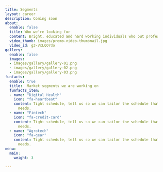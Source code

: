 ```yaml
---
title: Segments
layout: career
description: Coming soon
about:
  enable: false
  title: Who we're looking for
  content: Bright, educated and hard working individuals who put professionalism first.
  video_thumb: images/promo-video-thumbnail.jpg
  video_id: g3-VxLQO7do
gallery:
  enable: false
  images:
  - images/gallery/gallery-01.png
  - images/gallery/gallery-02.png
  - images/gallery/gallery-03.png
funfacts:
  enable: true
  title:  Market segments we are working on
  funfacts_item:
  - name: "Digital Health"
    icon: "fa-heartbeat"
    content: Tight schedule, tell us so we can tailor the schedule that fits your
      needs.
  - name: "Fintech"
    icon: "fa-credit-card"
    content: Tight schedule, tell us so we can tailor the schedule that fits your
      needs.
  - name: "Agrotech"
    icon: "fa-gear"
    content: Tight schedule, tell us so we can tailor the schedule that fits your
      needs.
menu:
  main:
    weight: 3

---
```

